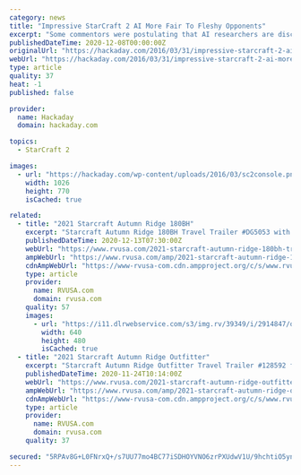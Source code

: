 ```yaml
---
category: news
title: "Impressive StarCraft 2 AI More Fair To Fleshy Opponents"
excerpt: "Some commentors were postulating that AI researchers are discounting more fluid games such as the RTS StarCraft. The comments then devolved into a discussion of what would make the AI fair to ..."
publishedDateTime: 2020-12-08T00:00:00Z
originalUrl: "https://hackaday.com/2016/03/31/impressive-starcraft-2-ai-more-fair-to-fleshy-opponents/"
webUrl: "https://hackaday.com/2016/03/31/impressive-starcraft-2-ai-more-fair-to-fleshy-opponents/"
type: article
quality: 37
heat: -1
published: false

provider:
  name: Hackaday
  domain: hackaday.com

topics:
  - StarCraft 2

images:
  - url: "https://hackaday.com/wp-content/uploads/2016/03/sc2console.png"
    width: 1026
    height: 770
    isCached: true

related:
  - title: "2021 Starcraft Autumn Ridge 180BH"
    excerpt: "Starcraft Autumn Ridge 180BH Travel Trailer #DG5053 with 11 photos for sale in Gulfport, Mississippi 39503. See this unit and thousands more at RVUSA.com. Updated Daily."
    publishedDateTime: 2020-12-13T07:30:00Z
    webUrl: "https://www.rvusa.com/2021-starcraft-autumn-ridge-180bh-travel-trailer-2914847"
    ampWebUrl: "https://www.rvusa.com/amp/2021-starcraft-autumn-ridge-180bh-travel-trailer-2914847"
    cdnAmpWebUrl: "https://www-rvusa-com.cdn.ampproject.org/c/s/www.rvusa.com/amp/2021-starcraft-autumn-ridge-180bh-travel-trailer-2914847"
    type: article
    provider:
      name: RVUSA.com
      domain: rvusa.com
    quality: 57
    images:
      - url: "https://i11.dlrwebservice.com/s3/img.rv/39349/i/2914847/o/1_39349_2914847_118378266.jpg"
        width: 640
        height: 480
        isCached: true
  - title: "2021 Starcraft Autumn Ridge Outfitter"
    excerpt: "Starcraft Autumn Ridge Outfitter Travel Trailer #128592 for sale in Louisville, Tennessee 37777. See this unit and thousands more at RVUSA.com. Updated Daily."
    publishedDateTime: 2020-11-24T10:14:00Z
    webUrl: "https://www.rvusa.com/2021-starcraft-autumn-ridge-outfitter-travel-trailer-2912744"
    ampWebUrl: "https://www.rvusa.com/amp/2021-starcraft-autumn-ridge-outfitter-travel-trailer-2912744"
    cdnAmpWebUrl: "https://www-rvusa-com.cdn.ampproject.org/c/s/www.rvusa.com/amp/2021-starcraft-autumn-ridge-outfitter-travel-trailer-2912744"
    type: article
    provider:
      name: RVUSA.com
      domain: rvusa.com
    quality: 37

secured: "5RPAv8G+L0FNrxQ+/s7UU77mo4BC77iSDHOYVNO6zrPXUdwV1U/9hchtiO5ynkeS8F8RAVQkRLJqpXv/JpSuWH3SdmRW3/fve77Jr/6/VqKxp23egyMEWta5Q8rF0qRE/vCeRICaEDfw8KOYXZB3+YCptk7v5v6UeXJL2QU29dXlwFk9cryFvmJnHvMLUCEu3quFW4pogtLJoK4InKXhMLTSN0BEkbERZiQr5+UzBgiL1d9S67oaBuFXA4ouPJa/NlAYWThjzpJu4mQvh/RH8bkYyKbh1/4djuklXyCaWaYAeQ+0b9dOrrt5JAnIGkWYelScUwgaxKcKcR+GHBGv6hhzqFkeg4mHHrD8zRvqCRw=;Gl3aUlV0JN+zbKWisrPIvw=="
---
```


